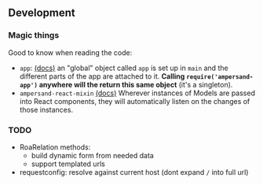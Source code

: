 

## Development

### Magic things

Good to know when reading the code:

- `app`: [(docs)](http://ampersandjs.com/docs#ampersand-app)
  an "global" object called `app` is set up in `main` and the different
  parts of the app are attached to it.
  **Calling `require('ampersand-app')` anywhere will the return this same
  object** (it's a singleton).
- `ampersand-react-mixin` [(docs)](https://github.com/ampersandjs/ampersand-react-mixin#ampersand-react-mixin)
  Wherever instances of Models are passed into React components, they
  will automatically listen on the changes of those instances.


### TODO

- RoaRelation methods:
    - build dynamic form from needed data
    - support templated urls
- requestconfig: resolve against current host (dont expand `/` into full url)

